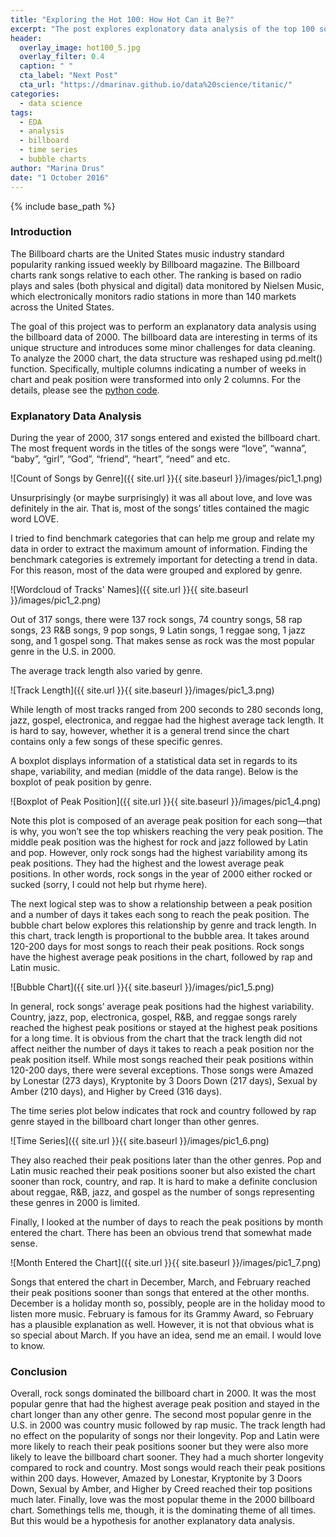 ```yaml
---
title: "Exploring the Hot 100: How Hot Can it Be?"
excerpt: "The post explores explonatory data analysis of the top 100 songs for the year 2000"
header:
  overlay_image: hot100_5.jpg
  overlay_filter: 0.4
  caption: " "
  cta_label: "Next Post"
  cta_url: "https://dmarinav.github.io/data%20science/titanic/"
categories:
  - data science
tags:
  - EDA
  - analysis
  - billboard
  - time series
  - bubble charts
author: "Marina Drus"
date: "1 October 2016"
---
```


{% include base_path %}

### Introduction

The Billboard charts are the United States music industry standard popularity ranking issued weekly by Billboard magazine.  The Billboard charts rank songs relative to each other. The ranking is based on radio plays and sales (both physical and digital) data monitored by Nielsen Music, which electronically monitors radio stations in more than 140 markets across the United States. 

The goal of this project was to perform an explanatory data analysis using the billboard data of 2000. The billboard data are interesting in terms of its unique structure and introduces some minor challenges for data cleaning. To analyze the 2000 chart, the data structure was reshaped using pd.melt() function. Specifically, multiple columns indicating a number of weeks in chart and peak position were transformed into only 2 columns. For the details, please see the [python code](https://github.com/dmarinav/My_Projects/blob/master/Billboard100.ipynb).


### Explanatory Data Analysis 

During the year of 2000, 317 songs entered and existed the billboard chart. The most frequent words in the titles of the songs were “love”, “wanna”, “baby”, “girl”, “God”, “friend”, “heart”, “need” and etc. 


![Count of Songs by Genre]({{ site.url }}{{ site.baseurl }}/images/pic1_1.png) 


Unsurprisingly (or maybe surprisingly) it was all about love, and love was definitely in the air. That is, most of the songs’ titles contained the magic word LOVE.

I tried to find benchmark categories that can help me group and relate my data in order to extract the maximum amount of information. Finding the benchmark categories is extremely important for detecting a trend in data. For this reason, most of the data were grouped and explored by genre. 


![Wordcloud of Tracks' Names]({{ site.url }}{{ site.baseurl }}/images/pic1_2.png) 


Out of 317 songs, there were 137 rock songs, 74 country songs, 58 rap songs, 23 R&B songs, 9 pop songs, 9 Latin songs, 1 reggae song, 1 jazz song, and 1 gospel song. That makes sense as rock was the most popular genre in the U.S. in 2000.

The average track length also varied by genre. 


![Track Length]({{ site.url }}{{ site.baseurl }}/images/pic1_3.png)


While length of most tracks ranged from 200 seconds to 280 seconds long, jazz, gospel, electronica, and reggae had the highest average tack length. It is hard to say, however, whether it is a general trend since the chart contains only a few songs of these specific genres. 

A boxplot displays information of a statistical data set in regards to its shape, variability, and median (middle of the data range). Below is the boxplot of peak position by genre. 


![Boxplot of Peak Position]({{ site.url }}{{ site.baseurl }}/images/pic1_4.png)


Note this plot is composed of an average peak position for each song—that is why, you won’t see the top whiskers reaching the very peak position. The middle peak position was the highest for rock and jazz followed by Latin and pop. However, only rock songs had the highest variability among its peak positions. They had the highest and the lowest average peak positions. In other words, rock songs in the year of 2000 either rocked or sucked (sorry, I could not help but rhyme here). 

The next logical step was to show a relationship between a peak position and a number of days it takes each song to reach the peak position. The bubble chart below explores this relationship by genre and track length. In this chart, track length is proportional to the bubble area. It takes around 120-200 days for most songs to reach their peak positions. Rock songs have the highest average peak positions in the chart, followed by rap and Latin music. 


![Bubble Chart]({{ site.url }}{{ site.baseurl }}/images/pic1_5.png)


In general, rock songs’ average peak positions had the highest variability. Country, jazz, pop, electronica, gospel, R&B, and reggae songs rarely reached the highest peak positions or stayed at the highest peak positions for a long time. It is obvious from the chart that the track length did not affect neither the number of days it takes to reach a peak position nor the peak position itself. While most songs reached their peak positions within 120-200 days, there were several exceptions. Those songs were Amazed by Lonestar (273 days), Kryptonite by 3 Doors Down (217 days), Sexual by Amber (210 days), and Higher by Creed (316 days).

The time series plot below indicates that rock and country followed by rap genre stayed in the billboard chart longer than other genres. 


![Time Series]({{ site.url }}{{ site.baseurl }}/images/pic1_6.png)


They also reached their peak positions later than the other genres. Pop and Latin music reached their peak positions sooner but also existed the chart sooner than rock, country, and rap. It is hard to make a definite conclusion about reggae, R&B, jazz, and gospel as the number of songs representing these genres in 2000 is limited. 

Finally, I looked at the number of days to reach the peak positions by month entered the chart. There has been an obvious trend that somewhat made sense. 


![Month Entered the Chart]({{ site.url }}{{ site.baseurl }}/images/pic1_7.png)


Songs that entered the chart in December, March, and February reached their peak positions sooner than songs that entered at the other months. December is a holiday month so, possibly, people are in the holiday mood to listen more music. February is famous for its Grammy Award, so February has a plausible explanation as well. However, it is not that obvious what is so special about March. If you have an idea, send me an email. I would love to know. 


### Conclusion

Overall, rock songs dominated the billboard chart in 2000. It was the most popular genre that had the highest average peak position and stayed in the chart longer than any other genre. The second most popular genre in the U.S. in 2000 was country music followed by rap music. The track length had no effect on the popularity of songs nor their longevity. Pop and Latin were more likely to reach their peak positions sooner but they were also more likely to leave the billboard chart sooner. They had a much shorter longevity compared to rock and country. Most songs would reach their peak positions within 200 days. However, Amazed by Lonestar, Kryptonite by 3 Doors Down, Sexual by Amber, and Higher by Creed reached their top positions much later. Finally, love was the most popular theme in the 2000 billboard chart. Somethings tells me, though, it is the dominating theme of all times. But this would be a hypothesis for another explanatory data analysis.












